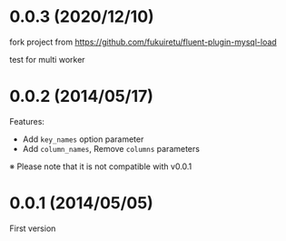 # 0.0.3 (2020/12/10)
fork project from https://github.com/fukuiretu/fluent-plugin-mysql-load

test for multi worker 

# 0.0.2 (2014/05/17)

Features:

- Add `key_names` option parameter
- Add `column_names`, Remove `columns` parameters

※ Please note that it is not compatible with v0.0.1


# 0.0.1 (2014/05/05)

First version

